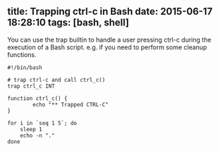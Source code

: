 title: Trapping ctrl-c in Bash
date: 2015-06-17 18:28:10
tags: [bash, shell]
---

You can use the trap builtin to handle a user pressing ctrl-c during the execution of a Bash script. e.g. if you need to perform some cleanup functions.
<!-- more -->
```
#!/bin/bash

# trap ctrl-c and call ctrl_c()
trap ctrl_c INT

function ctrl_c() {
        echo "** Trapped CTRL-C"
}

for i in `seq 1 5`; do
    sleep 1
    echo -n "."
done
```
